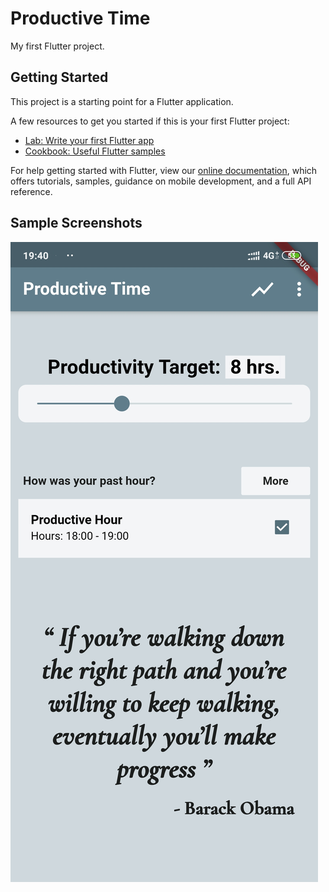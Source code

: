 # Productive Time

My first Flutter project.

## Getting Started

This project is a starting point for a Flutter application.

A few resources to get you started if this is your first Flutter project:

- [Lab: Write your first Flutter app](https://flutter.dev/docs/get-started/codelab)
- [Cookbook: Useful Flutter samples](https://flutter.dev/docs/cookbook)

For help getting started with Flutter, view our
[online documentation](https://flutter.dev/docs), which offers tutorials,
samples, guidance on mobile development, and a full API reference.


## Sample Screenshots

![Image 1](https://github.com/VrUsHiN/productive-time-flutter/blob/master/Screenshot_2020-06-17-19-40-43-730_com.example.productivetimeflutter.jpg)
